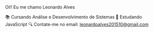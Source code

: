 Oi!! Eu me chamo Leonardo Alves

📚 Cursando Análise e Desenvolvimento de Sistemas
🌱 Estudando JavaScript
🔍 Contate-me no email: leonardoalves201510@gmail.com
